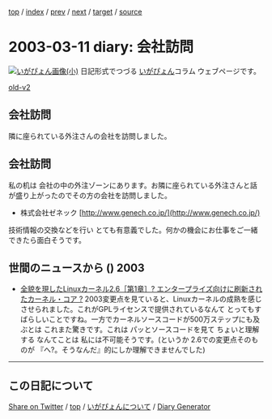 [top](../index.html) 
 / [index](index.html) 
 / [prev](https://igapyon.github.io/diary/2003/ig030310.html) 
 / [next](https://igapyon.github.io/diary/2003/ig030312.html) 
 / [target](https://igapyon.github.io/diary/2003/ig030311.html) 
 / [source](https://github.com/igapyon/diary/blob/gh-pages/2003/ig030311.html.src.md) 

2003-03-11 diary: 会社訪問
=====================================================================================================
[![いがぴょん画像(小)](https://igapyon.github.io/diary/images/iga200306s.jpg "いがぴょん")](https://igapyon.github.io/diary/memo/memoigapyon.html) 日記形式でつづる [いがぴょん](https://igapyon.github.io/diary/memo/memoigapyon.html)コラム ウェブページです。

[old-v2](ig030311-orig.html)

## 会社訪問

隣に座られている外注さんの会社を訪問しました。


## 会社訪問

私の机は 会社の中の外注ゾーンにあります。お隣に座られている外注さんと話が盛り上がったのでその方の会社を訪問しました。

* 株式会社ゼネック
  [http://www.genech.co.jp/](http://www.genech.co.jp/)

技術情報の交換などを行い とても有意義でした。何かの機会にお仕事をご一緒できたら面白そうです。

## 世間のニュースから () 2003

* [全貌を現したLinuxカーネル2.6［第1章］? エンタープライズ向けに刷新されたカーネル・コア ?](http://www.atmarkit.co.jp/flinux/special/kernel26/kernel26_01a.html)  2003変更点を見ていると、Linuxカーネルの成熟を感じさせられました。これがGPLライセンスで提供されているなんて とってもすばらしいことですね。一方でカーネルソースコードが500万ステップにも及ぶとは これまた驚きです。これは パッとソースコードを見て ちょいと理解する なんてことは 私には不可能そうです。(というか 2.6での変更点そのものが 『へ?。そうなんだ』的にしか理解できませんでした)

----------------------------------------------------------------------------------------------------

## この日記について

[Share on Twitter](https://twitter.com/intent/tweet?hashtags=igapyon%2Cdiary%2C%E3%81%84%E3%81%8C%E3%81%B4%E3%82%87%E3%82%93&text=%E4%BC%9A%E7%A4%BE%E8%A8%AA%E5%95%8F&url=https%3A%2F%2Figapyon.github.io%2Fdiary%2F2003%2Fig030311.html) / [top](../index.html) / [いがぴょんについて](https://igapyon.github.io/diary/memo/memoigapyon.html) / [Diary Generator](https://github.com/igapyon/igapyonv3)
